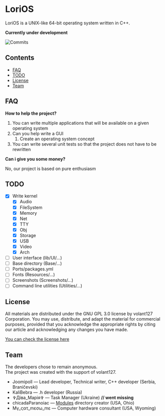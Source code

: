 # LoriOS

LoriOS is a UNIX-like 64-bit operating system written in C++.

**Currently under development**

<img src="https://img.shields.io/github/commit-activity/y/Joomipoll/LoriOS?color=red&label=Commits%20activity&logo=github&logoColor=white" alt="Commits"/>

<!-- [![build status]()]() -->

## Contents
<!-- - [Usage](#1) -->
<!-- - [Beginning of work](#2) -->
- [FAQ](#3)
- [TODO](#4)
- [License](#5)
- [Team](#6)

<!-- ## <a name="1"> Usage</a> -->

<!-- ## <a name="2"> Beginning of work</a> -->

## <a name="3">FAQ</a>
**How to help the project?**

1. You can write multiple applications that will be available on a given operating system
2. Can you help write a GUI
    1. Create an operating system concept
3. You can write several unit tests so that the project does not have to be rewritten

**Can i give you some money?**

No, our project is based on pure enthusiasm

## <a name="4">TODO</a>

- [x] Write kernel
    - [x] Audio
    - [x] FileSystem
    - [x] Memory
    - [x] Net
    - [x] TTY
    - [x] Obj
    - [x] Storage
    - [x] USB
    - [x] Video
    - [x] Arch
- [ ] User interface (lib/UI/...)
- [ ] Base directory (Base/...)
- [ ] Ports/packages.yml
- [ ] Fonts (Resources/...)
- [ ] Screenshots (Screenshots/...)
- [ ] Command line utilities (Utilities/...)

## <a name="5">License</a>
All materials are distributed under the GNU GPL 3.0 license by volant127 Corporation. You may use, distribute, and adapt the material for commercial purposes, provided that you acknowledge the appropriate rights by citing our article and acknowledging any changes you have made.

[You can check the license here](LICENSE)

## <a name="6">Team</a>
The developers chose to remain anonymous. <br>
The project was created with the support of volant127.

- Joomipoll — Lead developer, Technical writer, C++ developer (Serbia, Braničevski)
- KaliBebra — .h developer (Russia)
- ✞Дiва_Марiя✞ — Task Manager (Ukraine) **// went missing**
- chicadaParanoiac — [Modules](./Kernel/Modules/) directory creator (USA, Ohio)
- Mγ_ςατ_mεσω_mε — Computer hardware consultant (USA, Wyoming)
